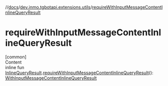 //[docs](../../index.md)/[dev.inmo.tgbotapi.extensions.utils](index.md)/[requireWithInputMessageContentInlineQueryResult](require-with-input-message-content-inline-query-result.md)



# requireWithInputMessageContentInlineQueryResult  
[common]  
Content  
inline fun [InlineQueryResult](../dev.inmo.tgbotapi.types.InlineQueries.InlineQueryResult.abstracts/-inline-query-result/index.md).[requireWithInputMessageContentInlineQueryResult](require-with-input-message-content-inline-query-result.md)(): [WithInputMessageContentInlineQueryResult](../dev.inmo.tgbotapi.types.InlineQueries.InlineQueryResult.abstracts/-with-input-message-content-inline-query-result/index.md)  



